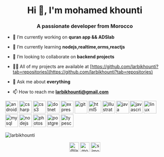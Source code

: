 <h1 align="center">Hi 👋, I'm mohamed khounti</h1>
<h3 align="center">A passionate developer from Morocco</h3>

- 🔭 I’m currently working on **quran app && ADSlab**

- 🌱 I’m currently learning **nodejs,realtime,orms,reactjs**

- 👯 I’m looking to collaborate on **backend projects**

- 👨‍💻 All of my projects are available at [https://github.com/larbikhounti?tab=repositories](https://github.com/larbikhounti?tab=repositories)

- 💬 Ask me about **everything**

- 📫 How to reach me **larbikhounti@gmail.com**

<p align="left"><img src="https://devicons.github.io/devicon/devicon.git/icons/android/android-original-wordmark.svg" alt="android" width="40" height="40"/> <img src="https://devicons.github.io/devicon/devicon.git/icons/csharp/csharp-original.svg" alt="csharp" width="40" height="40"/> <img src="https://devicons.github.io/devicon/devicon.git/icons/css3/css3-original-wordmark.svg" alt="css3" width="40" height="40"/> <img src="https://devicons.github.io/devicon/devicon.git/icons/dot-net/dot-net-original-wordmark.svg" alt="dotnet" width="40" height="40"/> <img src="https://devicons.github.io/devicon/devicon.git/icons/express/express-original-wordmark.svg" alt="express" width="40" height="40"/> <img src="https://www.vectorlogo.zone/logos/git-scm/git-scm-icon.svg" alt="git" width="40" height="40"/> <img src="https://devicons.github.io/devicon/devicon.git/icons/html5/html5-original-wordmark.svg" alt="html5" width="40" height="40"/> <img src="https://www.vectorlogo.zone/logos/adobe_illustrator/adobe_illustrator-icon.svg" alt="illustrator" width="40" height="40"/> <img src="https://devicons.github.io/devicon/devicon.git/icons/java/java-original-wordmark.svg" alt="java" width="40" height="40"/> <img src="https://devicons.github.io/devicon/devicon.git/icons/javascript/javascript-original.svg" alt="javascript" width="40" height="40"/> <img src="https://devicons.github.io/devicon/devicon.git/icons/linux/linux-original.svg" alt="linux" width="40" height="40"/> <img src="https://devicons.github.io/devicon/devicon.git/icons/mysql/mysql-original-wordmark.svg" alt="mysql" width="40" height="40"/> <img src="https://devicons.github.io/devicon/devicon.git/icons/nodejs/nodejs-original-wordmark.svg" alt="nodejs" width="40" height="40"/> <img src="https://devicons.github.io/devicon/devicon.git/icons/photoshop/photoshop-plain.svg" alt="photoshop" width="40" height="40"/> <img src="https://devicons.github.io/devicon/devicon.git/icons/postgresql/postgresql-original-wordmark.svg" alt="postgresql" width="40" height="40"/> <img src="https://devicons.github.io/devicon/devicon.git/icons/typescript/typescript-original.svg" alt="typescript" width="40" height="40"/></p><p><img align="center" src="https://github-readme-stats.vercel.app/api/top-langs/?username=larbikhounti&layout=compact&hide=html" alt="larbikhounti" /></p>

<p align="center">
<a href="https://twitter.com/@larbikhounti" target="blank"><img align="center" src="https://cdn.jsdelivr.net/npm/simple-icons@3.0.1/icons/twitter.svg" alt="@larbikhounti" height="30" width="30" /></a>
<a href="https://linkedin.com/in/mohamed-khounti" target="blank"><img align="center" src="https://cdn.jsdelivr.net/npm/simple-icons@3.0.1/icons/linkedin.svg" alt="mohamed-khounti" height="30" width="30" /></a>
<a href="https://instagram.com/simo_khounti" target="blank"><img align="center" src="https://cdn.jsdelivr.net/npm/simple-icons@3.0.1/icons/instagram.svg" alt="simo_khounti" height="30" width="30" /></a>
</p>
